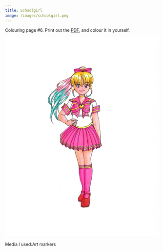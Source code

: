 ```yaml
---
title: Schoolgirl
image: /images/schoolgirl.png
---
```

Colouring page #6. Print out the [PDF], and colour it in yourself.

![png]

Media I used:Art markers

[png]: /images/schoolgirl.png
[PDF]: /images/schoolgirll.pdf
